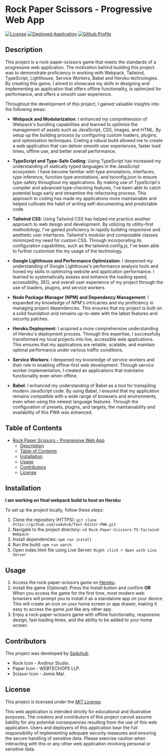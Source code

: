# Rock Paper Scissors - Progressive Web App
[![License](https://img.shields.io/badge/License-MIT-green.svg)](https://opensource.org/license/mit/)
[![Deployed Application](https://img.shields.io/badge/Heroku-Deployed_Application-purple?logo=heroku)](https://github.com/saduhub)
[![Github Profile](https://img.shields.io/badge/GitHub-Saduhub-blue?logo=github)](https://github.com/saduhub)

## Description

This project is a rock-paper-scissors game that meets the standards of a progressive web application. The motivation behind building this project was to demonstrate proficiency in working with Webpack, Tailwind, TypeScript, Lighthouse, Service Workers, Babel and Heroku technologies. By creating this game, I aimed to showcase my skills in designing and implementing an application that offers offline functionality, is optimized for performance, and offers a smooth user experience.

Throughout the development of this project, I gained valuable insights into the following areas:

- **Webpack and Modularization**: I enhanced my comprehension of Webpack's bundling capabilities and learned to optimize the management of assets such as JavaScript, CSS, images, and HTML. By setup up the building process by configuring custom loaders, plugins, and optimization techniques. Creting a robust build allowed me to create a web application that can deliver smooth user experiences, faster load times, offline use, and better overall performance.
  
- **TypeScript and Type-Safe Coding**: Using TypeScript has increased my understanding of statically typed languages in the JavaScript ecosystem. I have become familiar with type annotations, interfaces, type inference, function type annotations, and tsconfig.json to ensure type-safety throughout my applications. By making use of TypeScript's compiler and advanced type-checking features, I've been able to catch potential bugs early and streamline the refactoring process. This approach to coding has made my applications more maintainable and helped cultivate the habit of writing self-documenting and predictable code.

- **Tailwind CSS**: Using Tailwind CSS has helped me practice another approach to web design and development. By utilizing its utility-first methodology, I've gained proficiency in rapidly building responsive and aesthetic user interfaces. Tailwind's modular and composable classes minimized my need for custom CSS. Through incorporating its configuration capabilities, such as the tailwind.config.js, I've been able to further customize the my usage of the technology.
  
- **Google Lighthouse and Performance Optimization**: I deepened my understanding of Google Lighthouse's performance analysis tools and honed my skills in optimizing website and application performance. I learned to systematically assess and enhance the loading speed, accessibility, SEO, and overall user experience of my project through the use of loaders, plugins, and service workers. 
  
- **Node Package Manager (NPM) and Dependency Management**: I expanded my knowledge of NPM's intricacies and my proficiency in managing project dependencies. This ensures that my project is built on a solid foundation and remains up-to-date with the latest features and security patches.
  
- **Heroku Deployment**: I acquired a more comprehensive understanding of Heroku's deployment process. Through this expertise, I successfully transformed my local projects into live, accessible web applications. This ensures that my applications are reliable, scalable, and maintain optimal performance under various traffic conditions.
  
- **Service Workers**: I deepened my knowledge of service workers and their role in enabling offline-first web development. Through service worker implementation, I created an applications that maintains functionality even when offline. 
  
- **Babel**: I enhanced my understanding of Babel as a tool for transpiling modern JavaScript code. By using Babel, I ensured that my application remains compatible with a wide range of browsers and environments, even when using the newest language features. Through the configuration of presets, plugins, and targets, the maintainability and availability of this PWA was enhanced.

## Table of Contents

- [Rock Paper Scissors - Progressive Web App](#rock-paper-scissors---progressive-web-app)
  - [Description](#description)
  - [Table of Contents](#table-of-contents)
  - [Installation](#installation)
  - [Usage](#usage)
  - [Contributors](#contributors)
  - [License](#license)

## Installation

**I am working on final webpack build to host on Heroku**

To set up the project locally, follow these steps:

1. Clone the repository (HTTPS): `git clone https://github.com/saduhub/Text-Editor-PWA.git`
2. Navigate to the project directory: `cd Rock-Paper-Scissors-TS-Tailwind-Webpack-`
3. Install dependencies: `npm run install`
4. Run the build: `npm run watch`
5. Open index.html file using Live Server: `Right click + Open with Live Server`

## Usage

1. Access the rock-paper-scissors game on [Heroku](https://github.com/saduhub).
2. Install the game (Optional): Press the Install button and confirm **OR** When you access the game for the first time, most modern web browsers will prompt you to install it as a standalone app on your device. This will create an icon on your home screen or app drawer, making it easy to access the game just like any other app.
3. Enjoy a rock-paper-scissors game with offline functionality, responsive design, fast loading times, and the ability to be added to your home screen.

## Contributors

This project was developed by [Saduhub](https://github.com/saduhub).
- Rock Icon - Andinur Studio.
- Paper Icon - WEBTECHOPS LLP.
- Scissor Icon - Jemis Mal.

## License

This project is licensed under the [MIT License](https://opensource.org/license/mit/).

This web application is intended strictly for educational and illustrative purposes. The creators and contributors of this project cannot assume liability for any potential consequences resulting from the use of this web application.
Users and deployers of this application bear the full responsibility of implementing adequate security measures and ensuring the secure handling of sensitive data. Please exercise caution when interacting with this or any other web application involving personal or sensitive data. 